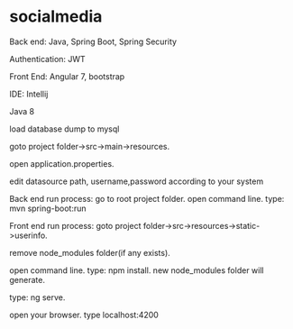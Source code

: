 # socialmedia

Back end: Java, Spring Boot, Spring Security

Authentication: JWT

Front End: Angular 7, bootstrap

IDE: Intellij

Java 8

load database dump to mysql

goto project folder->src->main->resources.

open application.properties.

edit datasource path, username,password according to your system

Back end run process: go to root project folder. open command line. type: mvn spring-boot:run

Front end run process: goto project folder->src->resources->static->userinfo. 

remove node_modules folder(if any exists).

open command line. type: npm install. new node_modules folder will generate. 

type: ng serve. 

open your browser. type localhost:4200
